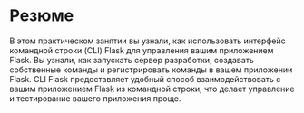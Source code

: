 # Резюме

В этом практическом занятии вы узнали, как использовать интерфейс командной строки (CLI) Flask для управления вашим приложением Flask. Вы узнали, как запускать сервер разработки, создавать собственные команды и регистрировать команды в вашем приложении Flask. CLI Flask предоставляет удобный способ взаимодействовать с вашим приложением Flask из командной строки, что делает управление и тестирование вашего приложения проще.
